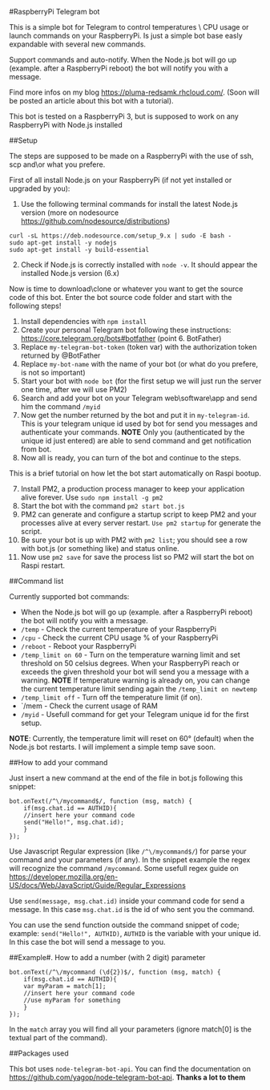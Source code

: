 #RaspberryPi Telegram bot

This is a simple bot for Telegram to control temperatures \ CPU usage or launch commands on your RaspberryPi. Is just a simple bot base easly expandable with several new commands.

Support commands and auto-notify. When the Node.js bot will go up (example. after a RaspberryPi reboot) the bot will notify you with a message.

Find more infos on my blog https://pluma-redsamk.rhcloud.com/. (Soon will be posted an article about this bot with a tutorial).

This bot is tested on a RaspberryPi 3, but is supposed to work on any RaspberryPi with Node.js installed

##Setup

The steps are supposed to be made on a RaspberryPi with the use of ssh, scp and\or what you prefere.

First of all install Node.js on your RaspberryPi (if not yet installed or upgraded by you):

1. Use the following terminal commands for install the latest Node.js version (more on nodesource https://github.com/nodesource/distributions)

```
curl -sL https://deb.nodesource.com/setup_9.x | sudo -E bash -
sudo apt-get install -y nodejs
sudo apt-get install -y build-essential
```

2. Check if Node.js is correctly installed with `node -v`. It should appear the installed Node.js version (6.x)

Now is time to download\clone or whatever you want to get the source code of this bot. Enter the bot source code folder and start with the following steps!

1. Install dependencies with `npm install`
2. Create your personal Telegram bot following these instructions: https://core.telegram.org/bots#botfather (point 6. BotFather)
3. Replace `my-telegram-bot-token` (token var) with the authorization token returned by @BotFather
4. Replace `my-bot-name` with the name of your bot (or what do you prefere, is not so important)
5. Start your bot with `node bot` (for the first setup we will just run the server one time, after we will use PM2)
4. Search and add your bot on your Telegram web\software\app and send him the command `/myid`
5. Now get the number returned by the bot and put it in `my-telegram-id`. This is your telegram unique id used by bot for send you messages and authenticate your commands. **NOTE** Only you (authenticated by the unique id just entered) are able to send command and get notification from bot.
6. Now all is ready, you can turn of the bot and continue to the steps.

This is a brief tutorial on how let the bot start automatically on Raspi bootup.

7. Install PM2, a production process manager to keep your application alive forever. Use `sudo npm install -g pm2`
8. Start the bot with the command `pm2 start bot.js`
9. PM2 can generate and configure a startup script to keep PM2 and your processes alive at every server restart. `Use pm2 startup` for generate the script.
10. Be sure your bot is up with PM2 with `pm2 list`; you should see a row with bot.js (or something like) and status online.
11. Now use `pm2 save` for save the process list so PM2 will start the bot on Raspi restart.


##Command list

Currently supported bot commands:

- When the Node.js bot will go up (example. after a RaspberryPi reboot) the bot will notify you with a message.
- `/temp` - Check the current temperature of your RaspberryPi
- `/cpu` - Check the current CPU usage % of your RaspberryPi
- `/reboot` - Reboot your RaspberryPi
- `/temp_limit on 60` - Turn on the temperature warning limit and set threshold on 50 celsius degrees. When your RaspberryPi reach or exceeds the given threshold your bot will send you a message with a warning. **NOTE** If temperature warning is already on, you can change the current temperature limit sending again the `/temp_limit on newtemp`
- `/temp_limit off` - Turn off the temperature limit (if on).
- `/mem - Check the current usage of RAM
- `/myid` - Usefull command for get your Telegram unique id for the first setup.

**NOTE**: Currently, the temperature limit will reset on 60° (default) when the Node.js bot restarts. I will implement a simple temp save soon.

##How to add your command

Just insert a new command at the end of the file in bot.js following this snippet:

```
bot.onText(/^\/mycommand$/, function (msg, match) {
	if(msg.chat.id == AUTHID){
    //insert here your command code
    send("Hello!", msg.chat.id);
	}
});
```

Use Javascript Regular expression (like `/^\/mycommand$/`) for parse your command and your parameters (if any). In the snippet example the regex will recognize the command `/mycommand`. Some usefull regex guide on https://developer.mozilla.org/en-US/docs/Web/JavaScript/Guide/Regular_Expressions

Use `send(message, msg.chat.id)` inside your command code for send a message. In this case `msg.chat.id` is the id of who sent you the command.

You can use the send function outside the command snippet of code; example: `send("Hello!", AUTHID)`, `AUTHID` is the variable with your unique id. In this case the bot will send a message to you.

##Example#. How to add a number (with 2 digit) parameter

```
bot.onText(/^\/mycommand (\d{2})$/, function (msg, match) {
	if(msg.chat.id == AUTHID){
    var myParam = match[1];
    //insert here your command code
    //use myParam for something
	}
});
```

In the `match` array you will find all your parameters (ignore match[0] is the textual part of the command).

##Packages used

This bot uses `node-telegram-bot-api`. You can find the documentation on https://github.com/yagop/node-telegram-bot-api. **Thanks a lot to them**
